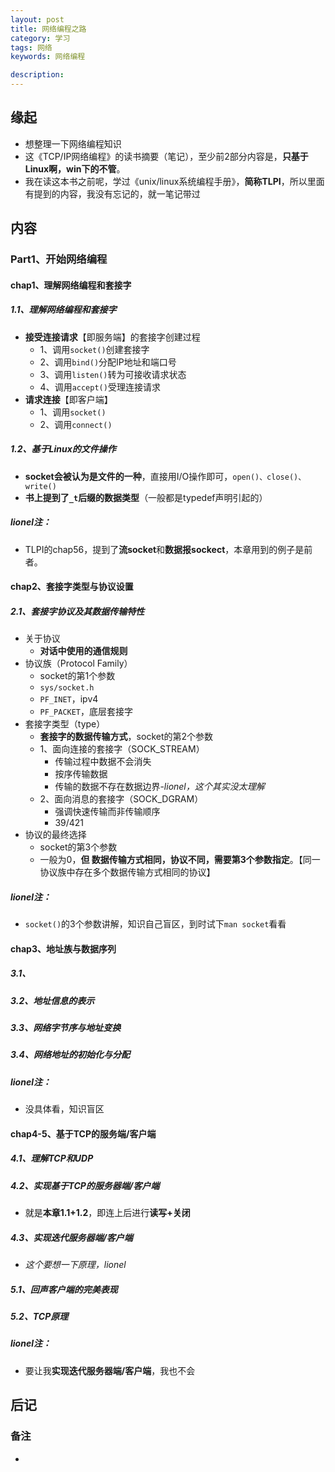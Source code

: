 ```yaml
---
layout: post  
title: 网络编程之路  
category: 学习    
tags: 网络        
keywords: 网络编程      

description:    
---  
```


##  缘起

+ 想整理一下网络编程知识
+ 这《TCP/IP网络编程》的读书摘要（笔记），至少前2部分内容是，**只基于Linux啊，win下的不管**。
+ 我在读这本书之前呢，学过《unix/linux系统编程手册》，**简称TLPI**，所以里面有提到的内容，我没有忘记的，就一笔记带过

##  内容

### Part1、开始网络编程

#### chap1、理解网络编程和套接字

##### 1.1、理解网络编程和套接字

+ **接受连接请求**【即服务端】的套接字创建过程
  + 1、调用`socket()`创建套接字
  + 2、调用`bind()`分配IP地址和端口号
  + 3、调用`listen()`转为可接收请求状态
  + 4、调用`accept()`受理连接请求
+ **请求连接**【即客户端】
  + 1、调用`socket()`
  + 2、调用`connect()`

##### 1.2、基于Linux的文件操作

+ **socket会被认为是文件的一种**，直接用I/O操作即可，`open()、close()、write()`
+ **书上提到了`_t`后缀的数据类型**（一般都是typedef声明引起的）

##### lionel注：

+ TLPI的chap56，提到了**流socket**和**数据报sockect**，本章用到的例子是前者。

#### chap2、套接字类型与协议设置

##### 2.1、套接字协议及其数据传输特性

+ 关于协议
  + **对话中使用的通信规则**
+ 协议族（Protocol Family）
  + socket的第1个参数
  + `sys/socket.h`
  + `PF_INET`，ipv4
  + `PF_PACKET`，底层套接字
+ 套接字类型（type）
  + **套接字的数据传输方式**，socket的第2个参数
  + 1、面向连接的套接字（SOCK_STREAM）
    + 传输过程中数据不会消失
    + 按序传输数据
    + 传输的数据不存在数据边界-*lionel，这个其实没太理解*
  + 2、面向消息的套接字（SOCK_DGRAM）
    + 强调快速传输而非传输顺序
    + 39/421
+ 协议的最终选择
  + socket的第3个参数
  + 一般为0，**但 数据传输方式相同，协议不同，需要第3个参数指定**。【同一协议族中存在多个数据传输方式相同的协议】

##### lionel注：

+ `socket()`的3个参数讲解，知识自己盲区，到时试下`man socket`看看

#### chap3、地址族与数据序列

##### 3.1、

##### 3.2、地址信息的表示

##### 3.3、网络字节序与地址变换

##### 3.4、网络地址的初始化与分配

##### lionel注：

+ 没具体看，知识盲区

#### chap4-5、基于TCP的服务端/客户端

##### 4.1、理解TCP和UDP

##### 4.2、实现基于TCP的服务器端/客户端

+ 就是**本章1.1+1.2**，即连上后进行**读写+关闭**

##### 4.3、实现迭代服务器端/客户端

+ *这个要想一下原理，lionel*

##### 5.1、回声客户端的完美表现

##### 5.2、TCP原理

##### lionel注：

+ 要让我**实现迭代服务器端/客户端**，我也不会

##  后记

### 备注

+ 